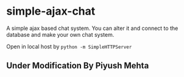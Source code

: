 simple-ajax-chat
================

A simple ajax based chat system. You can alter it and connect to the database and make your own chat system.

Open in local host by
`python -m SimpleHTTPServer`

## Under Modification By Piyush Mehta

